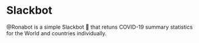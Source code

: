 # Slackbot

@Ronabot is a simple Slackbot :robot: that retuns COVID-19 summary statistics for the World and countries individually. 
